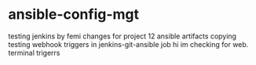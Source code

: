 # ansible-config-mgt

testing jenkins by femi
changes for project 12 ansible artifacts copying
testing webhook triggers in jenkins-git-ansible job
hi im checking for web. terminal trigerrs
